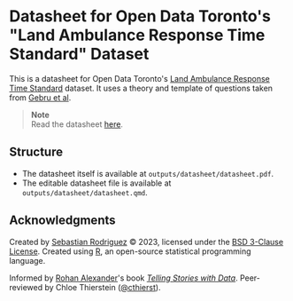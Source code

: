 # Datasheet for Open Data Toronto's "Land Ambulance Response Time Standard" Dataset

This is a datasheet for Open Data Toronto's [Land Ambulance Response Time Standard](https://open.toronto.ca/dataset/land-ambulance-response-time-standard/) dataset. It uses a theory and template of questions taken from [Gebru et al](https://dl.acm.org/doi/10.1145/3458723).

> **Note**<br> Read the datasheet [here](https://github.com/seb646/toronto-paramedics-datasheet/blob/main/outputs/datasheet/datasheet.pdf).

## Structure

-   The datasheet itself is available at `outputs/datasheet/datasheet.pdf`.
-   The editable datasheet file is available at `outputs/datasheet/datasheet.qmd`.

## Acknowledgments

Created by [Sebastian Rodriguez](https://srod.ca) © 2023, licensed under the [BSD 3-Clause License](https://github.com/seb646/toronto-paramedics-datasheet/blob/main/LICENSE). Created using [R](https://www.r-project.org/), an open-source statistical programming language.

Informed by [Rohan Alexander](https://rohanalexander.com/)'s book [*Telling Stories with Data*](https://tellingstorieswithdata.com/). Peer-reviewed by Chloe Thierstein ([\@cthierst](https://github.com/cthierst)).